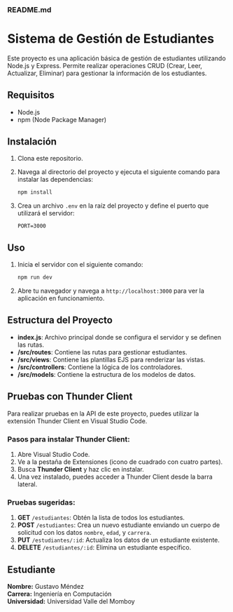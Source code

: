 ### README.md

# Sistema de Gestión de Estudiantes

Este proyecto es una aplicación básica de gestión de estudiantes utilizando Node.js y Express. Permite realizar operaciones CRUD (Crear, Leer, Actualizar, Eliminar) para gestionar la información de los estudiantes.

## Requisitos

- Node.js
- npm (Node Package Manager)

## Instalación

1. Clona este repositorio.
2. Navega al directorio del proyecto y ejecuta el siguiente comando para instalar las dependencias:

   ```bash
   npm install
   ```

3. Crea un archivo `.env` en la raíz del proyecto y define el puerto que utilizará el servidor:

   ```
   PORT=3000
   ```

## Uso

1. Inicia el servidor con el siguiente comando:

   ```bash
   npm run dev
   ```

2. Abre tu navegador y navega a `http://localhost:3000` para ver la aplicación en funcionamiento.

## Estructura del Proyecto

- **index.js**: Archivo principal donde se configura el servidor y se definen las rutas.
- **/src/routes**: Contiene las rutas para gestionar estudiantes.
- **/src/views**: Contiene las plantillas EJS para renderizar las vistas.
- **/src/controllers**: Contiene la lógica de los controladores.
- **/src/models**: Contiene la estructura de los modelos de datos.

## Pruebas con Thunder Client

Para realizar pruebas en la API de este proyecto, puedes utilizar la extensión Thunder Client en Visual Studio Code. 

### Pasos para instalar Thunder Client:

1. Abre Visual Studio Code.
2. Ve a la pestaña de Extensiones (icono de cuadrado con cuatro partes).
3. Busca **Thunder Client** y haz clic en instalar.
4. Una vez instalado, puedes acceder a Thunder Client desde la barra lateral.

### Pruebas sugeridas:

1. **GET** `/estudiantes`: Obtén la lista de todos los estudiantes.
2. **POST** `/estudiantes`: Crea un nuevo estudiante enviando un cuerpo de solicitud con los datos `nombre`, `edad`, y `carrera`.
3. **PUT** `/estudiantes/:id`: Actualiza los datos de un estudiante existente.
4. **DELETE** `/estudiantes/:id`: Elimina un estudiante específico.

## Estudiante

**Nombre:** Gustavo Méndez  
**Carrera:** Ingeniería en Computación  
**Universidad:** Universidad Valle del Momboy
